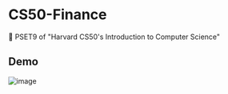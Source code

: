 # CS50-Finance
🤑 PSET9 of "Harvard CS50's Introduction to Computer Science"


## Demo
![image](https://user-images.githubusercontent.com/92586852/213960254-d1c3dffe-24d1-4139-ae16-004316e6e02d.png)
